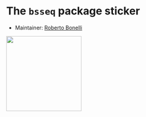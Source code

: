 # The `bsseq` package sticker

* Maintainer: [Roberto Bonelli](https://github.com/Robbie90/)

<img src=bsseq.png height="200">
